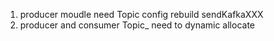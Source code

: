 1. producer moudle need Topic config rebuild sendKafkaXXX
2. producer and consumer Topic_ need to dynamic allocate
